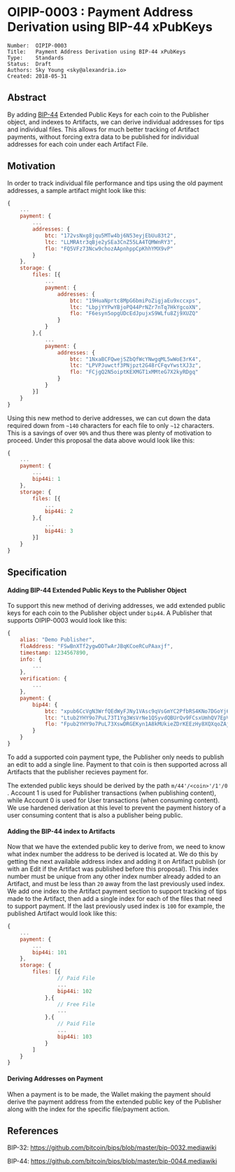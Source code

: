 # OIPIP-0003 : Payment Address Derivation using BIP-44 xPubKeys

```
Number:  OIPIP-0003
Title:   Payment Address Derivation using BIP-44 xPubKeys
Type:    Standards
Status:  Draft
Authors: Sky Young <sky@alexandria.io>
Created: 2018-05-31
```

## Abstract

By adding [BIP-44](https://github.com/bitcoin/bips/blob/master/bip-0044.mediawiki) Extended Public Keys for each coin to the Publisher object, and indexes to Artifacts, we can derive individual addresses for tips and individual files. This allows for much better tracking of Artifact payments, without forcing extra data to be published for individual addresses for each coin under each Artifact File.

## Motivation

In order to track individual file performance and tips using the old payment addresses, a sample artifact might look like this:

```javascript
{
    ...
    payment: {
        ...
        addresses: {
            btc: "172vsNxg8jqu5MTw4bj6N53eyjEbUu83t2",
            ltc: "LLMRAtr3qBje2ySEa3CnZ55LA4TQMWnRY3",
            flo: "FQ5VFz73Ncw9chozAApnhppCpKhhYMX9vP"
        }
    },
    storage: {
        files: [{
            ...
            payment: {
                addresses: {
                    btc: "19HuaNprtc8MpG6bmiPoZigjaEu9xccxps",
                    ltc: "LbpjYYPwYBjoPQ44PrNZr7nTq7HkYgcoXN",
                    flo: "F6esyn5opgUDcEdJpujxS9WLfu8Zj9XUZQ"
                }
            }
        },{
           	...
            payment: {
                addresses: {
                    btc: "1NxaBCFQwejSZbQfWcYNwgqML5wWoE3rK4",
                    ltc: "LPVPJuwctf3PNjpzt2G48rCFqvYwstXJ3z",
                    flo: "FCjgQ2N5oiptKEXMGT1xMMteG7X2kyRDgq"
                }
            }
        }]
    }
}
```

Using this new method to derive addresses, we can cut down the data required down from `~140` characters for each file to only `~12` characters. This is a savings of over `90%` and thus there was plenty of motivation to proceed. Under this proposal the data above would look like this:

```javascript
{
    ...
    payment: {
        ...
        bip44i: 1
    },
    storage: {
        files: [{
            ...
            bip44i: 2
        },{
            ...
            bip44i: 3
        }]
    }
}
```



## Specification

#### Adding BIP-44 Extended Public Keys to the Publisher Object

To support this new method of deriving addresses, we add extended public keys for each coin to the Publisher object under `bip44`. A Publisher that supports OIPIP-0003 would look like this:

```javascript
{
    alias: "Demo Publisher",
    floAddress: "FSwBnXTf2ygwDDTwArJBqKCoeRCuPAaxjf",
    timestamp: 1234567890,
    info: {
        ...
    },
    verification: {
        ...    
    },
    payment: {
        bip44: {
            btc: "xpub6CcVgN3WrfQEdWyFJNy1VAsc9qVsGmYC2PfbRS4KNo7DGoYj6stQpriKyN5spPbDUYUnAdyTk4SdiCJn7ZB8UZ7UcRPtmRU3Q9cndmBhRjT",
            ltc: "Ltub2YHY9o7PuL73T1Yg3WsVrNe1QSyvdQBUrQv9FCsxUmhQV7EpVyzHw19FhhC4y26xgm1SB6NUhmvn6ixpzyLqWuMHnXQq3zGFitFoAZfTn7z",
            flo: "Fpub2YHY9o7PuL73XswDRGEKyn1A8kMUkieZDrKEEzHy8XQXqoZAjAynG2FJCVuW49EyhRjrNk7HNo2UebYWY2mtdakU5H6qmdunFaJKJwQr2Bv"
        }
    }
}
```

To add a supported coin payment type, the Publisher only needs to publish an edit to add a single line. Payment to that coin is then supported across all Artifacts that the publisher recieves payment for.

The extended public keys should be derived by the path `m/44'/<coin>'/1'/0` . Account 1 is used for Publisher transactions (when publishing content), while Account 0 is used for User transactions (when consuming content). We use hardened derivation at this level to prevent the payment history of a user consuming content that is also a publisher being public.

#### Adding the BIP-44 index to Artifacts

Now that we have the extended public key to derive from, we need to know what index number the address to be derived is located at. We do this by getting the next available address index and adding it on Artifact publish (or with an Edit if the Artifact was published before this proposal). This index number must be unique from any other index number already added to an Artifact, and must be less than `20` away from the last previously used index. We add one index to the Artifact payment section to support tracking of tips made to the Artifact, then add a single index for each of the files that need to support payment. If the last previously used index is `100` for example, the published Artifact would look like this:

```javascript
{
    ...
    payment: {
        ...
        bip44i: 101
    },
    storage: {
        files: [{
            	// Paid File
            	...
            	bip44i: 102
        	},{
                // Free File
           		...
        	},{
                // Paid File
           		...
            	bip44i: 103
        	}
        ]
    }
}
```

#### Deriving Addresses on Payment

When a payment is to be made, the Wallet making the payment should derive the payment address from the extended public key of the Publisher along with the index for the specific file/payment action.

## References

BIP-32: https://github.com/bitcoin/bips/blob/master/bip-0032.mediawiki

BIP-44: https://github.com/bitcoin/bips/blob/master/bip-0044.mediawiki